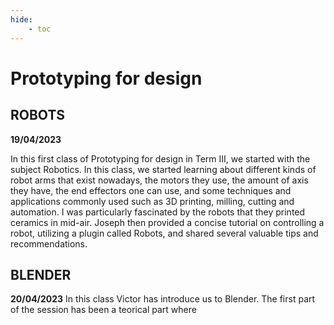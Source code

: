 ```yaml
---
hide:
    - toc
---
```

# **Prototyping for design** 

## ROBOTS    
**19/04/2023** 

In this first class of Prototyping for design in Term III, we started with the subject Robotics. In this class, we started learning about different kinds of robot arms that exist nowadays, the motors they use, the amount of axis they have, the end effectors one can use, and some techniques and applications commonly used such as 3D printing, milling, cutting and automation. I was particularly fascinated by the robots that they  printed ceramics in mid-air. Joseph then provided a concise tutorial on controlling a robot, utilizing a plugin called Robots, and shared several valuable tips and recommendations. 

## BLENDER  
**20/04/2023**
In this class Victor has introduce us to Blender. The first part of the session has been a teorical part where 